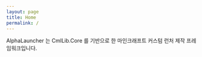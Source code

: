 ```yaml
---
layout: page
title: Home
permalink: /
---
```


AlphaLauncher 는 CmlLib.Core 를 기반으로 한 마인크래프트 커스텀 런처 제작 프레임워크입니다. 